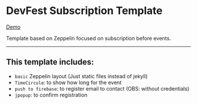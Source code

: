 # DevFest Subscription Template

[Demo](https://gdgrio.github.io/devfest_subcription_template/)

Template based on Zeppelin focused on subscription before events.

---

## This template includes:
* `basic` Zeppelin layout (Just static files instead of jekyll)
* `TimeCircule`: to show how long for the event
* `push to firebase`: to register email to contact (OBS: without credentials)
* `jpopup`: to confirm registration

